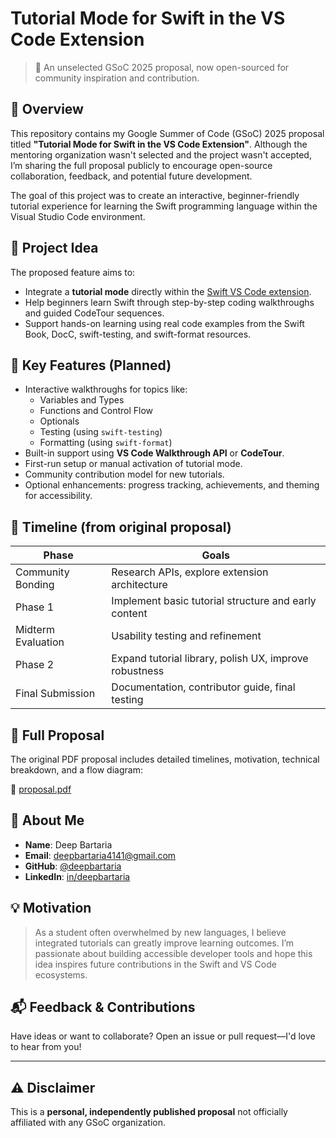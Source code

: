# Tutorial Mode for Swift in the VS Code Extension

> 📝 An unselected GSoC 2025 proposal, now open-sourced for community inspiration and contribution.

## 📌 Overview

This repository contains my Google Summer of Code (GSoC) 2025 proposal titled **"Tutorial Mode for Swift in the VS Code Extension"**. Although the mentoring organization wasn't selected and the project wasn't accepted, I’m sharing the full proposal publicly to encourage open-source collaboration, feedback, and potential future development.

The goal of this project was to create an interactive, beginner-friendly tutorial experience for learning the Swift programming language within the Visual Studio Code environment.

## 🚀 Project Idea

The proposed feature aims to:

- Integrate a **tutorial mode** directly within the [Swift VS Code extension](https://github.com/apple/swift-language).
- Help beginners learn Swift through step-by-step coding walkthroughs and guided CodeTour sequences.
- Support hands-on learning using real code examples from the Swift Book, DocC, swift-testing, and swift-format resources.

## 🧠 Key Features (Planned)

- Interactive walkthroughs for topics like:
  - Variables and Types
  - Functions and Control Flow
  - Optionals
  - Testing (using `swift-testing`)
  - Formatting (using `swift-format`)
- Built-in support using **VS Code Walkthrough API** or **CodeTour**.
- First-run setup or manual activation of tutorial mode.
- Community contribution model for new tutorials.
- Optional enhancements: progress tracking, achievements, and theming for accessibility.

## 📅 Timeline (from original proposal)

| Phase                | Goals                                                                 |
|---------------------|-----------------------------------------------------------------------|
| Community Bonding   | Research APIs, explore extension architecture                        |
| Phase 1             | Implement basic tutorial structure and early content                 |
| Midterm Evaluation  | Usability testing and refinement                                      |
| Phase 2             | Expand tutorial library, polish UX, improve robustness               |
| Final Submission    | Documentation, contributor guide, final testing                      |

## 📄 Full Proposal

The original PDF proposal includes detailed timelines, motivation, technical breakdown, and a flow diagram:

📎 [proposal.pdf](./proposal.pdf)

## 👤 About Me

- **Name**: Deep Bartaria  
- **Email**: deepbartaria4141@gmail.com  
- **GitHub**: [@deepbartaria](https://github.com/deepbartaria)  
- **LinkedIn**: [in/deepbartaria](https://www.linkedin.com/in/deepbartaria)  

## 💡 Motivation

> As a student often overwhelmed by new languages, I believe integrated tutorials can greatly improve learning outcomes. I’m passionate about building accessible developer tools and hope this idea inspires future contributions in the Swift and VS Code ecosystems.

## 📬 Feedback & Contributions

Have ideas or want to collaborate? Open an issue or pull request—I'd love to hear from you!

---

## ⚠️ Disclaimer

This is a **personal, independently published proposal** not officially affiliated with any GSoC organization.
